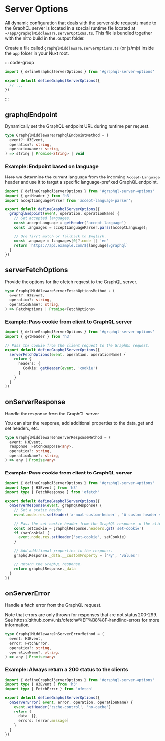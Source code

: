# Server Options

All dynamic configuration that deals with the server-side requests made to the
GraphQL server is located in a special runtime file located at
`~/app/graphqlMiddleware.serverOptions.ts`. This file is bundled together with
the nitro build in the .output folder.

Create a file called `graphqlMiddleware.serverOptions.ts` (or js/mjs) inside
the `app` folder in your Nuxt root.

::: code-group

```typescript [~/app/graphqlMiddleware.serverOptions.ts]
import { defineGraphqlServerOptions } from '#graphql-server-options'

export default defineGraphqlServerOptions({
  // ...
})
```
:::

## graphqlEndpoint

Dynamically set the GraphQL endpoint URL during runtime per request.

```typescript
type GraphqlMiddlewareGraphqlEndpointMethod = (
  event?: H3Event,
  operation?: string,
  operationName?: string,
) => string | Promise<string> | void
```

### Example: Endpoint based on language

Here we determine the current language from the incoming `Accept-Language`
header and use it to target a specific language-prefixed GraphQL endpoint.

```typescript
import { defineGraphqlServerOptions } from '#graphql-server-options'
import { getHeader } from 'h3'
import acceptLanguageParser from 'accept-language-parser';

export default defineGraphqlServerOptions({
  graphqlEndpoint(event, operation, operationName) {
    // Get accepted languages.
    const acceptLanguage = getHeader('accept-language')
    const languages = acceptLanguageParser.parse(acceptLanguage);

    // Use first match or fallback to English.
    const language = languages[0]?.code || 'en'
    return `https://api.example.com/${language}/graphql`
  }
})
```

## serverFetchOptions

Provide the options for the ofetch request to the GraphQL server.

```typescript
type GraphqlMiddlewareServerFetchOptionsMethod = (
  event?: H3Event,
  operation?: string,
  operationName?: string,
) => FetchOptions | Promise<FetchOptions>
```

### Example: Pass cookie from client to GraphQL server
```typescript
import { defineGraphqlServerOptions } from '#graphql-server-options'
import { getHeader } from 'h3'

// Pass the cookie from the client request to the GraphQL request.
export default defineGraphqlServerOptions({
  serverFetchOptions(event, operation, operationName) {
    return {
      headers: {
        Cookie: getHeader(event, 'cookie')
      }
    }
  }
})
```

## onServerResponse

Handle the response from the GraphQL server.

You can alter the response, add additional properties to the data, get and set
headers, etc.

```typescript
type GraphqlMiddlewareOnServerResponseMethod = (
  event: H3Event,
  response: FetchResponse<any>,
  operation?: string,
  operationName?: string,
) => any | Promise<any>
```

### Example: Pass cookie from client to GraphQL server
```typescript
import { defineGraphqlServerOptions } from '#graphql-server-options'
import type { H3Event } from 'h3'
import type { FetchResponse } from 'ofetch'

export default defineGraphqlServerOptions({
  onServerResponse(event, graphqlResponse) {
    // Set a static header.
    event.node.res.setHeader('x-nuxt-custom-header', 'A custom header value')

    // Pass the set-cookie header from the GraphQL response to the client.
    const setCookie = graphqlResponse.headers.get('set-cookie')
    if (setCookie) {
      event.node.res.setHeader('set-cookie', setCookie)
    }

    // Add additional properties to the response.
    graphqlResponse._data.__customProperty = ['My', 'values']

    // Return the GraphQL response.
    return graphqlResponse._data
  }
})
```

## onServerError

Handle a fetch error from the GraphQL request.

Note that errors are only thrown for responses that are not status 200-299. See
https://github.com/unjs/ofetch#%EF%B8%8F-handling-errors for more information.

```typescript
type GraphqlMiddlewareOnServerErrorMethod = (
  event: H3Event,
  error: FetchError,
  operation?: string,
  operationName?: string,
) => any | Promise<any>
```

### Example: Always return a 200 status to the clients
```typescript
import { defineGraphqlServerOptions } from '#graphql-server-options'
import type { H3Event } from 'h3'
import type { FetchError } from 'ofetch'

export default defineGraphqlServerOptions({
  onServerError( event, error, operation, operationName) {
    event.setHeader('cache-control', 'no-cache')
    return {
      data: {},
      errors: [error.message]
    }
  }
})
```
